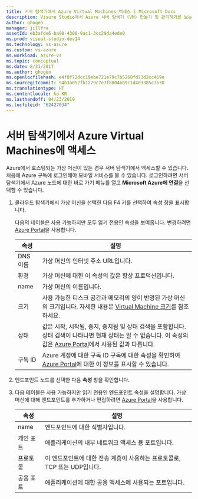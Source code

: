 ```yaml
---
title: 서버 탐색기에서 Azure Virtual Machines 액세스 | Microsoft Docs
description: Visure Studio에서 Azure 서버 탐색기 (VM) 만들기 및 관리하기를 보는 방법에 대한 개요를 가져옵니다.
author: ghogen
manager: jillfra
assetId: eb3afde6-ba90-4308-9ac1-3cc29da4ede0
ms.prod: visual-studio-dev14
ms.technology: vs-azure
ms.custom: vs-azure
ms.workload: azure-vs
ms.topic: conceptual
ms.date: 8/31/2017
ms.author: ghogen
ms.openlocfilehash: e4f8f72dcc19ebe721e79c7b5268fd73d2cc469e
ms.sourcegitcommit: 94b3a052fb1229c7e7f8804b09c1d403385c7630
ms.translationtype: HT
ms.contentlocale: ko-KR
ms.lasthandoff: 04/23/2019
ms.locfileid: "62427034"
---
```

# <a name="accessing-azure-virtual-machines-from-server-explorer"></a>서버 탐색기에서 Azure Virtual Machines에 액세스

Azure에서 호스팅되는 가상 머신이 있는 경우 서버 탐색기에서 액세스할 수 있습니다. 처음에 Azure 구독에 로그인해야 모바일 서비스를 볼 수 있습니다. 로그인하려면 서버 탐색기에서 Azure 노드에 대한 바로 가기 메뉴를 열고 **Microsoft Azure에 연결**을 선택할 수 있습니다.

1. 클라우드 탐색기에서 가상 머신을 선택한 다음 F4 키를 선택하여 속성 창을 표시합니다.

    다음의 테이블은 사용 가능하지만 모두 읽기 전용인 속성을 보여줍니다. 변경하려면 [Azure Portal](http://go.microsoft.com/fwlink/p/?LinkID=525040)을 사용합니다.

   | 속성 | 설명 |
   | --- | --- |
   | DNS 이름 |가상 머신의 인터넷 주소 URL입니다. |
   | 환경 |가상 머신에 대한 이 속성의 값은 항상 프로덕션입니다. |
   | name |가상 머신의 이름입니다. |
   | 크기 |사용 가능한 디스크 공간과 메모리의 양이 반영된 가상 머신의 크기입니다. 자세한 내용은 [Virtual Machine 크기](https://docs.microsoft.com/azure/cloud-services/cloud-services-sizes-specs)를 참조하세요. |
   | 상태 |값은 시작, 시작됨, 중지, 중지됨 및 상태 검색을 포함합니다. 상태 검색이 나타나면 현재 상태는 알 수 없습니다. 이 속성의 값은 [Azure Portal](http://go.microsoft.com/fwlink/p/?LinkID=525040)에서 사용된 값과 다릅니다. |
   | 구독 ID |Azure 계정에 대한 구독 ID 구독에 대한 속성을 확인하여 [Azure Portal](http://go.microsoft.com/fwlink/p/?LinkID=525040)에 대한 이 정보를 표시할 수 있습니다. |
2. 엔드포인트 노드를 선택한 다음 **속성** 창을 확인합니다.
3. 다음 테이블은 사용 가능하지만 읽기 전용인 엔드포인트 속성을 설명합니다. 가상 머신에 대해 엔드포인트를 추가하거나 편집하려면 [Azure Portal](http://go.microsoft.com/fwlink/p/?LinkID=525040)을 사용합니다. 

   | 속성 | 설명 |
   | --- | --- |
   | name |엔드포인트에 대한 식별자입니다. |
   | 개인 포트 |애플리케이션의 내부 네트워크 액세스 용 포트입니다. |
   | 프로토콜 |이 엔드포인트에 대한 전송 계층이 사용하는 프로토콜로, TCP 또는 UDP입니다. |
   | 공용 포트 |애플리케이션에 대한 공용 액세스에 사용되는 포트입니다. |
